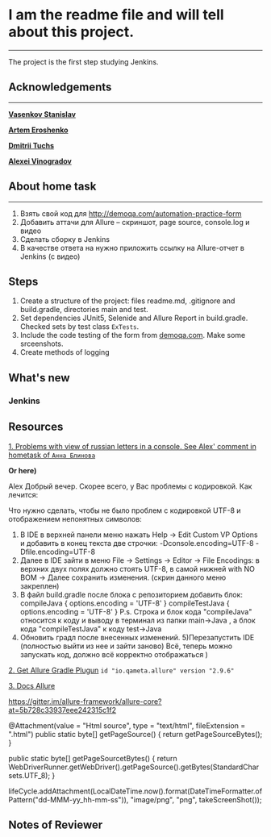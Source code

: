 # I am the readme file and will tell about this project.
___
The project is the first step studying Jenkins.


## Acknowledgements
___
[**Vasenkov Stanislav**](https://github.com/svasenkov)

[**Artem Eroshenko**](https://github.com/eroshenkoam) 

[**Dmitrii Tuchs**](https://github.com/dtuchs)

[**Alexei Vinogradov**](https://github.com/vinogradoff)

## About home task
___
1. Взять свой код для http://demoqa.com/automation-practice-form
2. Добавить аттачи для Allure – скриншот, page source, console.log и видео
3. Cделать сборку в Jenkins
4. В качестве ответа на нужно приложить ссылку на Allure-отчет в Jenkins (с видео)

## Steps
1. Create a structure of the project: files readme.md, .gitignore and build.gradle, directories main and test. 
2. Set dependencies JUnit5, Selenide and Allure Report in build.gradle. Checked sets by test class `ExTests`.
3. Include the code testing of the form from [demoqa.com](https://demoqa.com/automation-practice-form). Make some srceenshots.
4. Create methods of logging

## What's new
### Jenkins


## Resources

[1. Problems with view of russian letters in a console. 
See Alex' comment in hometask of `Анна Блинова`](https://qa.guru/pl/teach/control/lesson/view?id=219025037&editMode=0)

**Or here)**

Alex
Добрый вечер.
Скорее всего, у Вас проблемы с кодировкой. Как лечится:

Что нужно сделать, чтобы не было проблем с кодировкой UTF-8 и отображением непонятных символов:
1) В IDE в верхней панели меню нажать Help → Edit Custom VP Options и добавить в конец текста две строчки:
-Dconsole.encoding=UTF-8
-Dfile.encoding=UTF-8
2) Далее в IDE зайти в меню File → Settings → Editor → File Encodings:
в верхних двух полях должно стоять UTF-8, в самой нижней with NO BOM → Далее сохранить изменения. (скрин данного меню закреплен)
3) В файл build.gradle после блока с репозиторием добавить блок:
compileJava {
options.encoding = 'UTF-8'
}
compileTestJava {
options.encoding = 'UTF-8'
}
P.s. Строка и блок кода "compileJava" относится к коду и выводу в терминал из папки main->Java , а блок кода "compileTestJava" к коду test->Java
4) Обновить градл после внесенных изменений.
5)Перезапустить IDE (полностью выйти из нее и зайти заново)
Всё, теперь можно запускать код, должно всё корректно отображаться ) 

[2. Get Allure Gradle Plugun](https://plugins.gradle.org/plugin/io.qameta.allure)
`id "io.qameta.allure" version "2.9.6"`

[3. Docs Allure](https://docs.qameta.io/allure-report/frameworks/java/junit5)



https://gitter.im/allure-framework/allure-core?at=5b728c33937eee242315c1f2

@Attachment(value = "Html source", type = "text/html", fileExtension = ".html")
public static byte[] getPageSource() {
return getPageSourceBytes();
}

public static byte[] getPageSourcetBytes() {
return WebDriverRunner.getWebDriver().getPageSource().getBytes(StandardCharsets.UTF_8);
}

lifeCycle.addAttachment(LocalDateTime.now().format(DateTimeFormatter.ofPattern("dd-MMM-yy_hh-mm-ss")),
"image/png", "png", takeScreenShot());

## Notes of Reviewer
